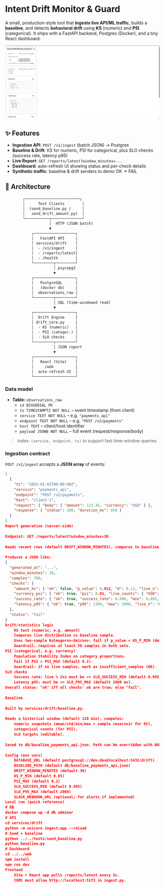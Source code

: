 # Intent Drift Monitor & Guard

A small, production-style tool that **ingests live API/ML traffic**, builds a **baseline**, and detects **behavioral drift** using **KS** (numeric) and **PSI** (categorical). It ships with a FastAPI backend, Postgres (Docker), and a tiny React dashboard.

![Dashboard](docs/screenshot-dashboard.png)

## ✨ Features
- **Ingestion API**: `POST /v1/ingest` (batch JSON) → Postgres
- **Baseline & Drift**: KS for numeric, PSI for categorical, plus SLO checks (success rate, latency p95)
- **Live Report**: `GET /reports/latest?window_minutes=...`
- **Dashboard**: auto-refresh UI showing status and per-check details
- **Synthetic traffic**: baseline & drift senders to demo OK → FAIL

## 🧱 Architecture
            ┌─────────────────────────┐
            │      Test Clients        │
            │  (send_baseline.py /     │
            │   send_drift_amount.py)  │
            └───────────┬──────────────┘
                        │  HTTP (JSON batch)
                        ▼
                ┌───────────────────┐
                │   FastAPI API     │
                │ services/drift    │
                │  - /v1/ingest     │
                │  - /reports/latest│
                │  - /health        │
                └─────────┬─────────┘
                          │ psycopg2
                          ▼
                ┌───────────────────┐
                │   PostgreSQL      │
                │   (docker db)     │
                │  observations_raw │
                └─────────┬─────────┘
                          │ SQL (time-windowed read)
                          ▼
                ┌───────────────────┐
                │  Drift Engine     │
                │ drift_core.py     │
                │  - KS (numeric)   │
                │  - PSI (categor.) │
                │  - SLO checks     │
                └─────────┬─────────┘
                          │ JSON report
                          ▼
                ┌───────────────────┐
                │   React (Vite)    │
                │     /web          │
                │  auto-refresh UI  │
                └───────────────────┘

### Data model

- **Table:** `observations_raw`
  - `id BIGSERIAL PK`
  - `ts TIMESTAMPTZ NOT NULL` – event timestamp (from client)
  - `service TEXT NOT NULL` – e.g. `"payments_api"`
  - `endpoint TEXT NOT NULL` – e.g. `"POST /v2/payments"`
  - `host TEXT` – client/host identifier
  - `payload JSONB NOT NULL` – full event (request/response/body)

> Index: `(service, endpoint, ts)` to support fast time-window queries.

### Ingestion contract

`POST /v1/ingest` accepts a **JSON array** of events:
```json
[
  {
    "ts": "2025-01-01T00:00:00Z",
    "service": "payments_api",
    "endpoint": "POST /v2/payments",
    "host": "client-1",
    "request": { "body": { "amount": 123.45, "currency": "USD" } },
    "response": { "status": 200, "duration_ms": 850 }
  }
]
Report generation (server-side)

Endpoint: GET /reports/latest?window_minutes=30

Reads recent rows (default DRIFT_WINDOW_MINUTES), compares to baseline JSON (db/baseline_payments_api.json).

Produces a JSON like:
{
  "generated_at": "...",
  "window_minutes": 30,
  "samples": 700,
  "checks": {
    "amount_ks": { "ok": false, "p_value": 0.012, "d": 0.13, "live_n": 700 },
    "currency_psi": { "ok": true, "psi": 0.01, "live_counts": { "USD": 417, "EUR": 83, "CAD": 200 } },
    "success_rate": { "ok": true, "success_rate": 0.996, "min": 0.995, "total": 700 },
    "latency_p95": { "ok": true, "p95": 1309, "max": 2000, "live_n": 700 }
  },
  "status": "fail"
}
Drift/statistics logic
    KS test (numeric, e.g. amount)
    Compares live distribution vs baseline sample.
    Uses two-sample Kolmogorov–Smirnov: fail if p_value < KS_P_MIN (default 0.05).
    Guardrail: requires at least 50 samples in both sets.
PSI (categorical, e.g. currency)
    Population Stability Index on category proportions.
    Fail if PSI > PSI_MAX (default 0.2).
    Guardrail: if no live samples, mark as insufficient_samples (OK).
SLO checks
    Success rate: live % 2xx must be >= SLO_SUCCESS_MIN (default 0.995).
    Latency p95: must be <= SLO_P95_MAX (default 2000 ms).
Overall status: "ok" iff all checks' ok are true; else "fail".

Baseline

Built by services/drift/baseline.py.

Reads a historical window (default 120 min), computes:
    numeric snapshots (mean/std/min/max + sample reservoir for KS),
    categorical counts (for PSI),
    SLO targets (editable).

Saved to db/baseline_payments_api.json. Path can be overridden with BASELINE_PATH.

Config (env vars)
    DATABASE_URL (default postgresql://dev:dev@localhost:5432/drift)
    BASELINE_PATH (default db/baseline_payments_api.json)
    DRIFT_WINDOW_MINUTES (default 30)
    KS_P_MIN (default 0.05)
    PSI_MAX (default 0.2)
    SLO_SUCCESS_MIN (default 0.995)
    SLO_P95_MAX (default 2000)
    SLACK_WEBHOOK_URL (optional; for alerts if implemented)
Local run (quick reference)
# DB
docker compose up -d db adminer
# API
cd services/drift
python -m uvicorn ingest:app --reload
# Seed + baseline
python ../../tests/send_baseline.py
python baseline.py
# Dashboard
cd ../../web
npm install
npm run dev
Frontend
    Vite + React app polls /reports/latest every 5s.
    CORS must allow http://localhost:5173 in ingest.py.